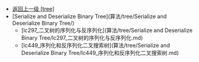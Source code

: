 - [返回上一级 [tree]](算法/tree/)
- [Serialize and Deserialize Binary Tree](算法/tree/Serialize and Deserialize Binary Tree/)
  - [lc297_二叉树的序列化与反序列化](算法/tree/Serialize and Deserialize Binary Tree/lc297_二叉树的序列化与反序列化.md)
  - [lc449_序列化和反序列化二叉搜索树](算法/tree/Serialize and Deserialize Binary Tree/lc449_序列化和反序列化二叉搜索树.md)
